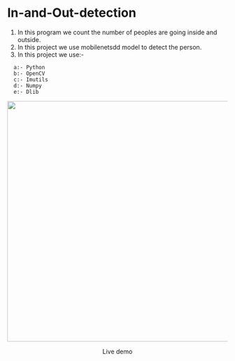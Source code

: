 # In-and-Out-detection

1. In this program we count the number of peoples are going inside and outside.
2. In this project we use mobilenetsdd model to detect the person.
3. In this project we use:-
```
  a:- Python
  b:- OpenCV
  c:- Imutils
  d:- Numpy
  e:- Dlib
```
<div align="center">
<img src=https://imgur.com/SaF1kk3.gif" width=550>
<p>Live demo</p>
</div>
